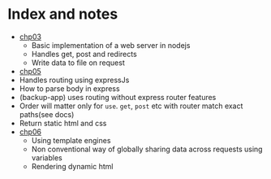 # Index and notes
* [chp03](./chp03) 
  * Basic implementation of a web server in nodejs
  * Handles get, post and redirects
  * Write data to file on request
*  [chp05](./chp05)
  * Handles routing using expressJs
  * How to parse body in express
  * (backup-app) uses routing without express router features
  * Order will matter only for `use`. `get`, `post` etc with router match exact paths(see docs)
  * Return static html and css
* [chp06](./chp06)
  * Using template engines
  * Non conventional way of globally sharing data across requests using variables
  * Rendering dynamic html